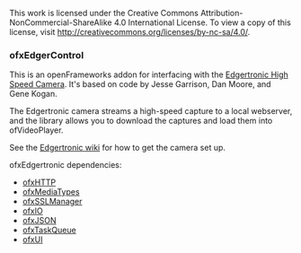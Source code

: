 This work is licensed under the Creative Commons Attribution-NonCommercial-ShareAlike 4.0 International License. To view a copy of this license, visit http://creativecommons.org/licenses/by-nc-sa/4.0/.

### ofxEdgerControl

This is an openFrameworks addon for interfacing with the [Edgertronic High Speed Camera](http://edgertronic.com/). It's based on code by Jesse Garrison, Dan Moore, and Gene Kogan.

The Edgertronic camera streams a high-speed capture to a local webserver, and the library allows you to download the captures and load them into ofVideoPlayer.  

See the [Edgertronic wiki](wiki.edgertronic.com/index.php/Getting_started_in_a_hurry) for how to get the camera set up.

ofxEdgertronic dependencies:
   - [ofxHTTP](https://github.com/bakercp/ofxHTTP)
   - [ofxMediaTypes](https://github.com/bakercp/ofxMediaTypes)
   - [ofxSSLManager](https://github.com/bakercp/ofxSSLManager)
   - [ofxIO](https://github.com/bakercp/ofxIO)
   - [ofxJSON](https://github.com/bakercp/ofxJSON)
   - [ofxTaskQueue](https://github.com/bakercp/ofxTaskQueue)
   - [ofxUI](https://github.com/rezaali/ofxUI)


